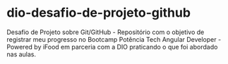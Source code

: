 # dio-desafio-de-projeto-github
Desafio de Projeto sobre Git/GitHub - Repositório com o objetivo de registrar meu progresso no Bootcamp Potência Tech Angular Developer - Powered by iFood em parceria com a DIO praticando o que foi abordado nas aulas.
